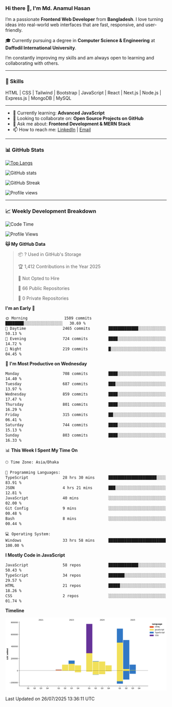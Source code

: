 ### Hi there 👋, I'm Md. Anamul Hasan

I’m a passionate **Frontend Web Developer** from **Bangladesh**. I love turning ideas into real-world web interfaces that are fast, responsive, and user-friendly.

🎓 Currently pursuing a degree in **Computer Science & Engineering** at **Daffodil International University**.

I’m constantly improving my skills and am always open to learning and collaborating with others.

---

### 🚀 Skills
HTML | CSS | Tailwind | Bootstrap | JavaScript | React | Next.js | Node.js | Express.js | MongoDB | MySQL 

---

- 🌱 Currently learning: **Advanced JavaScript**
- 👯 Looking to collaborate on: **Open Source Projects on GitHub**
- 💬 Ask me about: **Frontend Development & MERN Stack**
- 📫 How to reach me: [LinkedIn](https://www.linkedin.com/in/mdanamulhasan201) | [Email](mailto:anamulhasan3625@gmail.com)

---

### 📊 GitHub Stats

[![Top Langs](https://github-readme-stats.vercel.app/api/top-langs/?username=mdanamulhasan201&layout=compact)](https://github.com/anuraghazra/github-readme-stats)

![GitHub stats](https://github-readme-stats.vercel.app/api?username=mdanamulhasan201&show_icons=true&count_private=true&theme=tokyonight)

![GitHub Streak](https://streak-stats.demolab.com?user=mdanamulhasan201&theme=tokyonight)

![Profile views](https://gpvc.arturio.dev/mdanamulhasan201)

---

### 📈 Weekly Development Breakdown

<!--START_SECTION:waka-->
![Code Time](http://img.shields.io/badge/Code%20Time-475%20hrs%2042%20mins-blue)

![Profile Views](http://img.shields.io/badge/Profile%20Views-0-blue)

**🐱 My GitHub Data** 

> 📦 ? Used in GitHub's Storage 
 > 
> 🏆 1,412 Contributions in the Year 2025
 > 
> 🚫 Not Opted to Hire
 > 
> 📜 66 Public Repositories 
 > 
> 🔑 0 Private Repositories 
 > 
**I'm an Early 🐤** 

```text
🌞 Morning                1509 commits        ████████░░░░░░░░░░░░░░░░░   30.69 % 
🌆 Daytime                2465 commits        █████████████░░░░░░░░░░░░   50.13 % 
🌃 Evening                724 commits         ████░░░░░░░░░░░░░░░░░░░░░   14.72 % 
🌙 Night                  219 commits         █░░░░░░░░░░░░░░░░░░░░░░░░   04.45 % 
```
📅 **I'm Most Productive on Wednesday** 

```text
Monday                   708 commits         ████░░░░░░░░░░░░░░░░░░░░░   14.40 % 
Tuesday                  687 commits         ███░░░░░░░░░░░░░░░░░░░░░░   13.97 % 
Wednesday                859 commits         ████░░░░░░░░░░░░░░░░░░░░░   17.47 % 
Thursday                 801 commits         ████░░░░░░░░░░░░░░░░░░░░░   16.29 % 
Friday                   315 commits         ██░░░░░░░░░░░░░░░░░░░░░░░   06.41 % 
Saturday                 744 commits         ████░░░░░░░░░░░░░░░░░░░░░   15.13 % 
Sunday                   803 commits         ████░░░░░░░░░░░░░░░░░░░░░   16.33 % 
```


📊 **This Week I Spent My Time On** 

```text
🕑︎ Time Zone: Asia/Dhaka

💬 Programming Languages: 
TypeScript               28 hrs 30 mins      █████████████████████░░░░   83.91 % 
JSON                     4 hrs 21 mins       ███░░░░░░░░░░░░░░░░░░░░░░   12.81 % 
JavaScript               40 mins             ░░░░░░░░░░░░░░░░░░░░░░░░░   02.00 % 
Git Config               9 mins              ░░░░░░░░░░░░░░░░░░░░░░░░░   00.48 % 
Bash                     8 mins              ░░░░░░░░░░░░░░░░░░░░░░░░░   00.44 % 

💻 Operating System: 
Windows                  33 hrs 58 mins      █████████████████████████   100.00 % 
```

**I Mostly Code in JavaScript** 

```text
JavaScript               58 repos            █████████████░░░░░░░░░░░░   50.43 % 
TypeScript               34 repos            ███████░░░░░░░░░░░░░░░░░░   29.57 % 
HTML                     21 repos            █████░░░░░░░░░░░░░░░░░░░░   18.26 % 
CSS                      2 repos             ░░░░░░░░░░░░░░░░░░░░░░░░░   01.74 % 
```



**Timeline**

![Lines of Code chart](https://raw.githubusercontent.com/mdanamulhasan201/mdanamulhasan201/main/assets/bar_graph.png)


 Last Updated on 26/07/2025 13:36:11 UTC
<!--END_SECTION:waka-->
